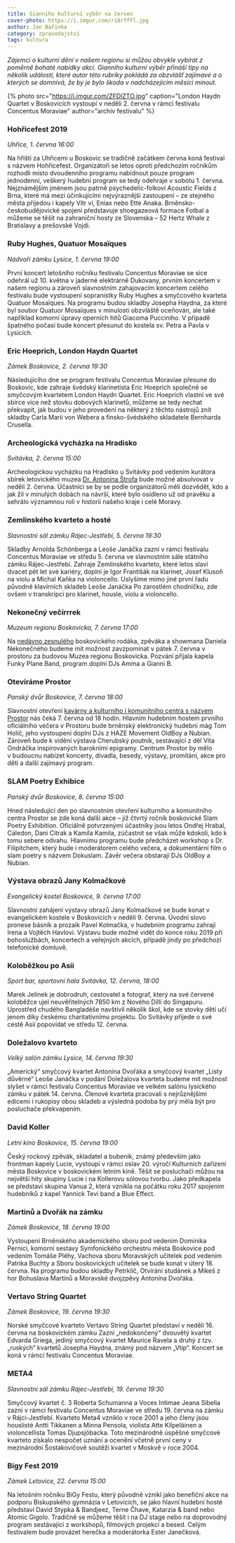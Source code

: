 ```yaml
---
title: Gianniho kulturní výběr na červen
cover-photo: https://i.imgur.com/ri8rffFl.jpg
author: Jan Bařinka
category: zpravodajství
tags: kultura
---
```


*Zájemci o kulturní dění v našem regionu si můžou obvykle vybírat z poměrně bohaté nabídky akcí. Gianniho kulturní výběr přináší tipy na několik událostí, které autor této rubriky pokládá za obzvlášť zajímavé a o kterých se domnívá, že by je bylo škoda v nadcházejícím měsíci minout.*

{% photo src="https://i.imgur.com/ZFDlZTO.jpg" caption="London Haydn Quartet v Boskovicích vystoupí v neděli 2. června v rámci festivalu Concentus Moraviae" author="archiv festivalu" %}

### Hohřicefest 2019

*Uhřice, 1. června 16:00*

Na hřišti za Uhřicemi u Boskovic se tradičně začátkem června koná festival s názvem Hohřicefest. Organizátoři se letos oproti předchozím ročníkům rozhodli místo dvoudenního programu nabídnout pouze program jednodenní, veškerý hudební program se tedy odehraje v sobotu 1. června. Nejznámějším jménem jsou patrně psychedelic-folkoví Acoustic Fields z Brna, které má mezi účinkujícími nejvýraznější zastoupení – ze stejného města přijedou i kapely Vítr ví, Eniax nebo Ette Anaka. Brněnsko-českobudějovické spojení představuje shoegazeová formace Fotbal a můžeme se těšit na zahraniční hosty ze Slovenska – 52 Hertz Whale z Bratislavy a prešovské Vojdi.

### Ruby Hughes, Quatuor Mosaïques

*Nádvoří zámku Lysice, 1. června 19:00*

První koncert letošního ročníku festivalu Concentus Moraviae se sice odehrál už 10. května v jaderné elektrárně Dukovany, prvním koncertem v našem regionu a zároveň slavnostním zahajovacím koncertem celého festivalu bude vystoupení sopranistky Ruby Hughes a smyčcového kvarteta Quatuor Mosaïques. Na programu budou skladby Josepha Haydna, za které byl soubor Quatuor Mosaïques v minulosti obzvláště oceňován, ale také například komorní úpravy operních hitů Giacoma Pucciniho. V případě špatného počasí bude koncert přesunut do kostela sv. Petra a Pavla v Lysicích.

### Eric Hoeprich, London Haydn Quartet

*Zámek Boskovice, 2. června 19:30*

Následujícího dne se program festivalu Concentus Moraviae přesune do Boskovic, kde zahraje švédský klarinetista Eric Hoeprich společně se smyčcovým kvartetem London Haydn Quartet. Eric Hoeprich vlastní ve své sbírce více než stovku dobových klarinetů, můžeme se tedy nechat překvapit, jak budou v jeho provedení na některý z těchto nástrojů znít skladby Carla Marii von Webera a finsko-švédského skladatele Bernharda Crusella.

### Archeologická vycházka na Hradisko

*Svitávka, 2. června 15:00*

Archeologickou vycházku na Hradisko u Svitávky pod vedením kurátora sbírek letovického muzea [Dr. Antonína Štrofa](http://ohlasy.info/clanky/2019/03/rozhovor-strof.html) bude možné absolvovat v neděli 2. června. Účastníci se by se podle organizátorů měli dozvědět, kdo a jak žil v minulých dobách na návrší, které bylo osídleno už od pravěku a sehrálo významnou roli v historii našeho kraje i celé Moravy.

### Zemlinského kvarteto a hosté

*Slavnostní sál zámku Rájec-Jestřebí, 5. června 19:30*

Skladby Arnolda Schönberga a Leoše Janáčka zazní v rámci festivalu Concentus Moraviae ve středu 5. června ve slavnostním sále státního zámku Rájec-Jestřebí. Zahraje Zemlinského kvarteto, které letos slaví dvacet pět let své kariéry, doplní je Igor Františák na klarinet, Josef Klusoň na violu a Michal Kaňka na violoncello. Uslyšíme mimo jiné první řadu původně klavírních skladeb Leoše Janáčka Po zarostlém chodníčku, zde ovšem v transkripci pro klarinet, housle, violu a violoncello.

### Nekonečný večírrrek

*Muzeum regionu Boskovicka, 7. června 17:00*

Na [nedávno zesnulého](https://ohlasy.info/clanky/2019/03/dan-konecny.html) boskovického rodáka, zpěváka a showmana Daniela Nekonečného budeme mít možnost zavzpomínat v pátek 7. června v prostoru za budovou Muzea regionu Boskovicka. Pozvání přijala kapela Funky Plane Band, program doplní DJs Amma a Gianni B.

### Otevíráme Prostor

*Panský dvůr Boskovice, 7. června 18:00*

Slavnostní otevření [kavárny a kulturního i komunitního centra s názvem Prostor](https://prostor.wtf) nás čeká 7. června od 18 hodin. Hlavním hudebním hostem prvního oficiálního večera v Prostoru bude brněnský elektronický hudební mág Tom Holič, jeho vystoupení doplní DJs z HAZE Movement OldBoy a Nubian. Zároveň bude k vidění výstava Cherubský poutník, sestávající z děl Víta Ondráčka inspirovaných barokními epigramy. Centrum Prostor by mělo v budoucnu nabízet koncerty, divadla, besedy, výstavy, promítání, akce pro děti a další zajímavý program.

### SLAM Poetry Exhibice

*Panský dvůr Boskovice, 8. června 15:00*

Hned následující den po slavnostním otevření kulturního a komunitního centra Prostor se zde koná další akce – již čtvrtý ročník boskovické Slam Poetry Exhibition. Oficiálně potvrzenými účastníky jsou letos Ondřej Hrabal, Caledon, Dani Citrak a Kamila Kamila, zúčastnit se však může kdokoli, kdo k tomu sebere odvahu. Hlavnímu programu bude předcházet workshop s Dr. Filipitchem, který bude i moderátorem celého večera, a dokumentární film o slam poetry s názvem Dokuslam. Závěr večera obstarají DJs OldBoy a Nubian.

### Výstava obrazů Jany Kolmačkové

*Evangelický kostel Boskovice, 9. června 17:00*

Slavnostní zahájení výstavy obrazů Jany Kolmačkové se bude konat v evangelickém kostele v Boskovicích v neděli 9. června. Úvodní slovo pronese básník a prozaik Pavel Kolmačka, v hudebním programu zahrají Irena a Vojtěch Havlovi. Výstavu bude možné vidět do konce roku 2019 při bohoslužbách, koncertech a veřejných akcích, případě jindy po předchozí telefonické domluvě.

### Koloběžkou po Asii

*Sport bar, sportovní hala Svitávka, 12. června, 18:00*

Marek Jelínek je dobrodruh, cestovatel a fotograf, který na své červené koloběžce ujel neuvěřitelných 7850 km z Nového Dillí do Singapuru. Uprostřed chudého Bangladéše navštívil několik škol, kde se stovky dětí učí jenom díky českému charitativnímu projektu. Do Svitávky přijede o své cestě Asií popovídat ve středu 12. června. 

### Doležalovo kvarteto

*Velký salón zámku Lysice, 14. června 19:30*

„Americký“ smyčcový kvartet Antonína Dvořáka a smyčcový kvartet „Listy důvěrné“ Leoše Janáčka v podání Doležalova kvarteta budeme mít možnost slyšet v rámci festivalu Concentus Moraviae ve velkém salónu lysického zámku v pátek 14. června. Členové kvarteta pracovali s nejrůznějšími edicemi i rukopisy obou skladeb a výsledná podoba by prý měla být pro posluchače překvapením.

### David Koller

*Letní kino Boskovice, 15. června 19:00*

Český rockový zpěvák, skladatel a bubeník, známý především jako frontman kapely Lucie, vystoupí v rámci oslav 20. výročí Kulturních zařízení města Boskovice v boskovickém letním kině. Těšit se posluchači můžou na největší hity skupiny Lucie i na Kollerovu sólovou tvorbu. Jako předkapela se představí skupina Vanua 2, která vznikla na počátku roku 2017 spojením hudebníků z kapel Yannick Tevi band a Blue Effect.

### Martinů a Dvořák na zámku

*Zámek Boskovice, 18. června 19:00*

Vystoupení Brněnského akademického sboru pod vedením Dominika Pernici, komorní sestavy Symfonického orchestru města Boskovice pod vedením Tomáše Pléhy, Vachova sboru Moravských učitelek pod vedením Patrika Buchty a Sboru boskovických učitelek se bude konat v úterý 18. června. Na programu budou skladby Petrklíč, Otvírání studánek a Mikeš z hor Bohuslava Martinů a Moravské dvojzpěvy Antonína Dvořáka.

### Vertavo String Quartet

*Zámek Boskovice, 19. června 19:30*

Norské smyčcové kvarteto Vertavo String Quartet představí v neděli 16. června na boskovickém zámku Zazní „nedokončený“ dvouvětý kvartet Edvarda Griega, jediný smyčcový kvartet Maurice Ravela a druhý z tzv. „ruských“ kvartetů Josepha Haydna, známý pod názvem „Vtip“. Koncert se koná v rámci festivalu Concentus Moraviae.

### META4

*Slavnostní sál zámku Rájec-Jestřebí, 19. června 19:30*

Smyčcový kvartet č. 3 Roberta Schumanna a Voces Intimae Jeana Sibelia zazní v rámci festivalu Concentus Moraviae ve středu 19. června na zámku v Rájci-Jestřebí. Kvarteto Meta4 vzniklo v roce 2001 a jeho členy jsou houslisté Antti Tikkanen a Minna Pensola, violista Atte Kilpeläinen a violoncellista Tomas Djupsjöbacka. Toto mezinárodně úspěšné smyčcové kvarteto získalo nespočet uznání a ocenění včetně první ceny v mezinárodní Šostakovičově soutěži kvartet v Moskvě v roce 2004.

### Bigy Fest 2019

*Zámek Letovice, 22. června 15:00*

Na letošním ročníku BiGy Festu, který původně vznikl jako benefiční akce na podporu Biskupského gymnázia v Letovicích, se jako hlavní hudební hosté představí David Stypka & Bandjeez, Terne Čhave, Katarzia & band nebo Atomic Gigolo. Tradičně se můžeme těšit i na DJ stage nebo na doprovodný program sestávající z workshopů, filmových projekcí a besed. Celým festivalem bude provázet herečka a moderátorka Ester Janečková.